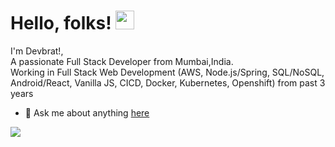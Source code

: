 # Hello, folks! <img src="https://raw.githubusercontent.com/MartinHeinz/MartinHeinz/master/wave.gif" width="30px"> 
I'm Devbrat!, <br>
A passionate Full Stack Developer from Mumbai,India.<br>
Working in Full Stack Web Development (AWS, Node.js/Spring, SQL/NoSQL, Android/React, Vanilla JS, CICD, Docker, Kubernetes, Openshift) from past 3 years
<br>
- 💬 Ask me about anything [here](https://www.linkedin.com/in/devbrat-dash-80a411164/)

<img align="center" src="https://github-readme-stats.vercel.app/api/?username=itsdevbrat&theme=radical" />
